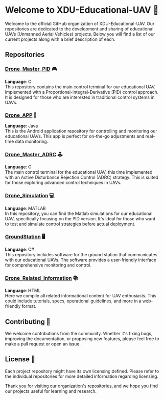 # Welcome to XDU-Educational-UAV 🚁

Welcome to the official GitHub organization of XDU-Educational-UAV. Our repositories are dedicated to the development and sharing of educational UAVs (Unmanned Aerial Vehicles) projects. Below you will find a list of our current projects along with a brief description of each.

## Repositories

### [Drone_Master_PID](https://github.com/XDU-Educational-UAV/Drone_Master_PID) 🎮
**Language**: C  
This repository contains the main control terminal for our educational UAV, implemented with a Proportional-Integral-Derivative (PID) control approach. It is designed for those who are interested in traditional control systems in UAVs.

### [Drone_APP](https://github.com/XDU-Educational-UAV/Drone_APP) 📱
**Language**: Java  
This is the Android application repository for controlling and monitoring our educational UAVs. This app is perfect for on-the-go adjustments and real-time data monitoring.

### [Drone_Master_ADRC](https://github.com/XDU-Educational-UAV/Drone_Master_ADRC) 🕹
**Language**: C  
The main control terminal for the educational UAV, this time implemented with an Active Disturbance Rejection Control (ADRC) strategy. This is suited for those exploring advanced control techniques in UAVs.

### [Drone_Simulation](https://github.com/XDU-Educational-UAV/Drone_Simulation) 💻
**Language**: MATLAB  
In this repository, you can find the Matlab simulations for our educational UAV, specifically focusing on the PID version. It's ideal for those who want to test and simulate control strategies before actual deployment.

### [GroundStation](https://github.com/XDU-Educational-UAV/GroundStation) 🖥️
**Language**: C#  
This repository includes software for the ground station that communicates with our educational UAVs. The software provides a user-friendly interface for comprehensive monitoring and control.

### [Drone_Related_Information](https://github.com/XDU-Educational-UAV/Drone_Related_Information) 📚
**Language**: HTML  
Here we compile all related informational content for UAV enthusiasts. This could include tutorials, specs, operational guidelines, and more in a web-friendly format.

## Contributing 🤝
We welcome contributions from the community. Whether it's fixing bugs, improving the documentation, or proposing new features, please feel free to make a pull request or open an issue.

## License 📄
Each project repository might have its own licensing defined. Please refer to the individual repositories for more detailed information regarding licensing.

Thank you for visiting our organization's repositories, and we hope you find our projects useful for learning and research.
